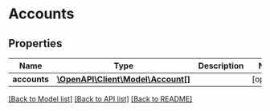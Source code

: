 # Accounts

## Properties
Name | Type | Description | Notes
------------ | ------------- | ------------- | -------------
**accounts** | [**\OpenAPI\Client\Model\Account[]**](Account.md) |  | [optional] 

[[Back to Model list]](../README.md#documentation-for-models) [[Back to API list]](../README.md#documentation-for-api-endpoints) [[Back to README]](../README.md)


